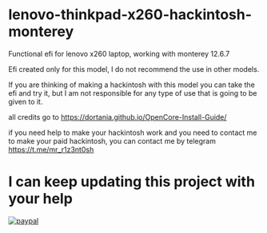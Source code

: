 # lenovo-thinkpad-x260-hackintosh-monterey
Functional efi for lenovo x260 laptop, working with monterey 12.6.7

Efi created only for this model, I do not recommend the use in other models.

If you are thinking of making a hackintosh with this model you can take the efi and try it, but I am not responsible for any type of use that is going to be given to it.


all credits go to https://dortania.github.io/OpenCore-Install-Guide/

if you need help to make your hackintosh work and you need to contact me to make your paid hackintosh, you can contact me by telegram https://t.me/mr_r1z3nt0sh

# I can keep updating this project with your help

<p>
  <a href="https://www.paypal.me/alejondro10pb/20">
      <img src="https://www.paypalobjects.com/en_US/i/btn/btn_donateCC_LG.gif" alt="paypal">
  </a>
</p>
